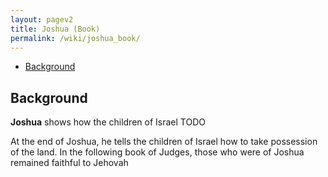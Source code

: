 ```yaml
---
layout: pagev2
title: Joshua (Book)
permalink: /wiki/joshua_book/
---
```

- [Background](#background)

## Background

**Joshua** shows how the children of Israel TODO

At the end of Joshua, he tells the children of Israel how to take possession of the land. In the following book of Judges, those who were of Joshua remained faithful to Jehovah
